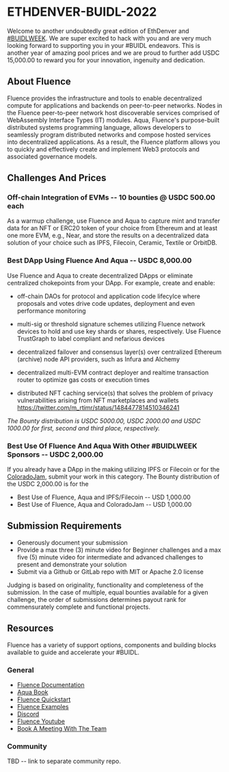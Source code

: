 # ETHDENVER-BUIDL-2022

Welcome to another undoubtedly great edition of EthDenver and [#BUIDLWEEK](https://www.ethdenver.com/schedule). We are super excited to hack with you and are very much looking forward to supporting you in your #BUIDL endeavors. This is another year of amazing pool prices and we are proud to further add USDC 15,000.00 to reward you for your innovation, ingenuity and dedication. 

## About Fluence

Fluence provides the infrastructure and tools to enable decentralized compute for applications and backends on peer-to-peer networks. Nodes in the Fluence peer-to-peer network host discoverable services comprised of WebAssembly Interface Types (IT) modules. Aqua, Fluence's purpose-built distributed systems programming language, allows developers to seamlessly program distributed networks and compose hosted services into decentralized applications. As a result, the Fluence platform allows you to quickly and effectively create and implement Web3 protocols and associated governance models.

## Challenges And Prices

### Off-chain Integration of EVMs -- 10 bounties @ USDC 500.00 each

As a warmup challenge, use Fluence and Aqua to capture mint and transfer data for an NFT or ERC20 token of your choice from Ethereum and at least one more EVM, e.g., Near, and store the results on a decentralized data solution of your choice such as IPFS, Filecoin, Ceramic, Textile or OrbitDB.


### Best DApp Using Fluence And Aqua -- USDC 8,000.00

Use Fluence and Aqua to create decentralized DApps or eliminate centralized chokepoints from your DApp. For example, create and enable:

* off-chain DAOs for protocol and application code lifecylce where proposals and votes drive code updates, deployment and even performance monitoring

* multi-sig or threshold signature schemes utilizing Fluence network devices to hold and use key shards or shares, respectively. Use Fluence TrustGraph to label compliant and nefarious devices

* decentralized failover and consensus layer(s) over centralized Ethereum (archive) node API providers, such as Infura and Alchemy

* decentralized multi-EVM contract deployer and realtime transaction router to optimize gas costs or execution times

* distributed NFT caching service(s) that solves the problem of privacy vulnerabilities arising from NFT marketplaces and wallets https://twitter.com/m_rtimr/status/1484477814510346241

*The Bounty distribution is USDC 5000.00, USDC 2000.00 and USDC 1000.00 for first, second and third place, respectively.*


### Best Use Of Fluence And Aqua With Other #BUIDLWEEK Sponsors -- USDC 2,000.00

If you already have a DApp in the making utilizing IPFS or Filecoin or for the [ColoradoJam](https://www.ethdenver.com/coloradojam), submit your work in this category. The Bounty distribution of the USDC 2,000.00 is for the

* Best Use of Fluence, Aqua and IPFS/Filecoin -- USD 1,000.00
* Best Use of Fluence, Aqua and ColoradoJam -- USD 1,000.00

## Submission Requirements

* Generously document your submission
* Provide a max three (3) minute video for Beginner challenges and a max five (5) minute video for intermediate and advanced challenges to present and demonstrate your solution
* Submit via a Github or GitLab repo with MIT or Apache 2.0 license

Judging is based on originality, functionality and completeness of the submission. In the case of multiple, equal bounties available for a given challenge, the order of submissions determines payout rank for commensurately complete and functional projects.

## Resources

Fluence has a variety of support options, components and building blocks available to guide and accelerate your #BUIDL.

### General

* [Fluence Documentation](https://doc.fluence.dev/docs/)
* [Aqua Book](https://doc.fluence.dev/aqua-book/)
* [Fluence Quickstart](https://github.com/fluencelabs/examples/tree/main/quickstart)
* [Fluence Examples](https://github.com/fluencelabs/examples)
* [Discord](https://fluence.chat)
* [Fluence Youtube](https://www.youtube.com/channel/UC3b5eFyKRFlEMwSJ1BTjpbw)
* [Book A Meeting With The Team](https://calendly.com/fluencehack/)

### Community

TBD -- link to separate community repo.
